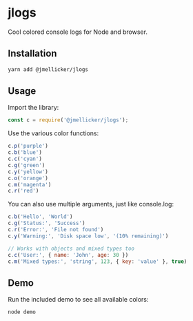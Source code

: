 # jlogs

Cool colored console logs for Node and browser.

## Installation

```bash
yarn add @jmellicker/jlogs
```

## Usage

Import the library:

```javascript
const c = require('@jmellicker/jlogs');
```

Use the various color functions:

```javascript
c.p('purple')
c.b('blue')
c.c('cyan')
c.g('green')
c.y('yellow')
c.o('orange')
c.m('magenta')
c.r('red')
```

You can also use multiple arguments, just like console.log:

```javascript
c.b('Hello', 'World')
c.g('Status:', 'Success')
c.r('Error:', 'File not found')
c.y('Warning:', 'Disk space low', '(10% remaining)')

// Works with objects and mixed types too
c.c('User:', { name: 'John', age: 30 })
c.m('Mixed types:', 'string', 123, { key: 'value' }, true)
```

## Demo

Run the included demo to see all available colors:

```bash
node demo
```
